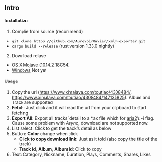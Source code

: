 ## Intro

#### Installation

1.  Complie from source (recommend)
   - `git clone https://github.com/AurevoirXavier/xmly-exporter.git`
   - `cargo build --release` (rust version 1.33.0 nightly)
2.  Download relase
   - [OS X Mojave (10.14.2 18C54)](https://github.com/AurevoirXavier/xmly-exporter/releases/download/1.0/xmly-exporter)
   - [Windows](#) Not yet

#### Usage

1. Copy the url (https://www.ximalaya.com/toutiao/4308484/, https://www.ximalaya.com/toutiao/4308484/147135825). Album and Track are supported
2. **Fetch**: Just click and it will read the url from your clipboard to start fetching
3. **Export All**: Export all tracks’ detail to a \*.ax file which for [aria2](https://aria2.github.io)’s -i flag. Cause some problem with *Async*, download are not supported now.
4. List select: Click to get the track’s detail as below
5. Button: **Color** change when click
   - **Click to copy download link**: Just as it told (also copy the title of the track)
   - **Track id**, **Album**, **Album id**: Click to copy
6. Text: Category, Nickname, Duration, Plays, Comments, Shares, Likes